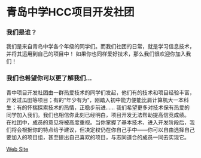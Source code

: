 # 青岛中学HCC项目开发社团

### 我们是谁？
我们是来自青岛中学各个年级的同学们。而我们社团的日常，就是学习信息技术，并将其运用到自己的项目中！
如果你也同样爱好技术，那么我们很欢迎你加入我们！

### 我们也希望你可以更了解我们...
青中项目开发社团由一群热爱技术的同学们发起，他们有的技术和项目经验丰富，开发过瓜田等项目；有的“年少有为”，刚踏入初中能力便能比肩计算机大一本科生；有的怀揣探索技术的热情，正稳步前进……
我们希望更多对技术保有热爱的同学加入我们。我们也相信你此刻已经明白，项目开发无法帮助提高信竞成绩。
在社团中，成员的意见将被高度重视。当你掌握了基本技术、进入开发阶段后，我们将会根据你的特点给予建议，但决定权仍在你自己手中——你可以自由选择自己要加入的项目组，甚至提出自己喜欢的项目，与志同道合的成员一同去实现它。

[Web Site](https://qdzx.net.cn/)
